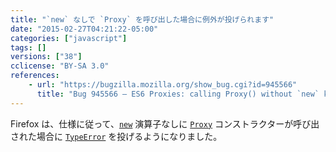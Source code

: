 ```yaml
---
title: "`new` なしで `Proxy` を呼び出した場合に例外が投げられます"
date: "2015-02-27T04:21:22-05:00"
categories: ["javascript"]
tags: []
versions: ["38"]
cclicense: "BY-SA 3.0"
references:
    - url: "https://bugzilla.mozilla.org/show_bug.cgi?id=945566"
      title: "Bug 945566 – ES6 Proxies: calling Proxy() without `new` keyword -> TypeError"
---
```

Firefox は、仕様に従って、[`new`](https://developer.mozilla.org/docs/Web/JavaScript/Reference/Operators/new) 演算子なしに [`Proxy`](https://developer.mozilla.org/docs/Web/JavaScript/Reference/Global_Objects/Proxy) コンストラクターが呼び出された場合に [`TypeError`](https://developer.mozilla.org/docs/Web/JavaScript/Reference/Global_Objects/TypeError) を投げるようになりました。
